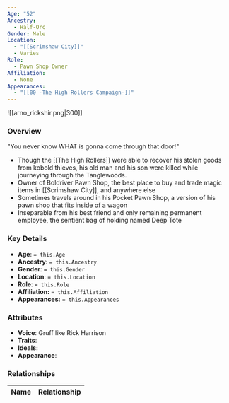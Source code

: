 ```yaml
---
Age: "52"
Ancestry:
  - Half-Orc
Gender: Male
Location:
  - "[[Scrimshaw City]]"
  - Varies
Role:
  - Pawn Shop Owner
Affiliation:
  - None
Appearances:
  - "[[00 -The High Rollers Campaign-]]"
---
```


![[arno_rickshir.png|300]]

### Overview
"You never know WHAT is gonna come through that door!"
- Though the [[The High Rollers]] were able to recover his stolen goods from kobold thieves, his old man and his son were killed while journeying through the Tanglewoods.
- Owner of Boldriver Pawn Shop, the best place to buy and trade magic items in [[Scrimshaw City]], and anywhere else
- Sometimes travels around in his Pocket Pawn Shop, a version of his pawn shop that fits inside of a wagon
- Inseparable from his best friend and only remaining permanent employee, the sentient bag of holding named Deep Tote

### Key Details
- **Age**: `= this.Age`
- **Ancestry**: `= this.Ancestry`
- **Gender**: `= this.Gender`
- **Location**: `= this.Location`
- **Role**: `= this.Role`
- **Affiliation:** `= this.Affiliation`
- **Appearances:** `= this.Appearances`

### Attributes
- **Voice**: Gruff like Rick Harrison
- **Traits**: 
- **Ideals:** 
- **Appearance**:

### Relationships

| Name                 | Relationship |
| -------------------- | ------------ |

